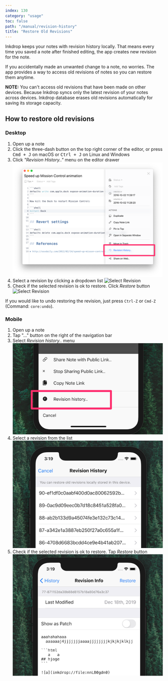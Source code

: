 ```yaml
---
index: 130
category: "usage"
toc: false
path: "/manual/revision-history"
title: "Restore Old Revisions"
---
```


Inkdrop keeps your notes with revision history locally.
That means every time you saved a note after finished editing, the app creates new revision for the note.

If you accidentally made an unwanted change to a note, no worries.
The app provides a way to access old revisions of notes so you can restore them anytime.

**NOTE:** You can't access old revisions that have been made on other devices. Because Inkdrop syncs only the latest revision of your notes across devices. Inkdrop database erases old revisions automatically for saving its storage capacity.

## How to restore old revisions

### Desktop

1. Open up a note
1. Click the three-dash button on the top right corner of the editor, or press <kbd>Cmd + J</kbd> on macOS or <kbd>Ctrl + J</kbd> on Linux and Windows
1. Click _"Revision History.."_ menu on the editor drawer
   ![Revision History Button](./revision-history_button.png)
1. Select a revision by clicking a dropdown list
   ![Select Revision](./revision-history_select-revision.png)
1. Check if the selected revision is ok to restore. Click _Restore_ button
   ![Select Revision](./revision-history_restore-revision.png)

If you would like to undo restoring the revision, just press `Ctrl-Z` or `Cmd-Z` (Command: `core:undo`).

### Mobile

1. Open up a note
2. Tap "..." button on the right of the navigation bar
3. Select _Revision history.._ menu
   ![Revision history menu](./revision-history_mobile_menu.png)
4. Select a revision from the list
   ![Select revision](./revision-history_mobile_select_revision.png)
5. Check if the selected revision is ok to restore. Tap _Restore_ button
   ![Restore revision](./revision-history_mobile_restore_revision.png)
